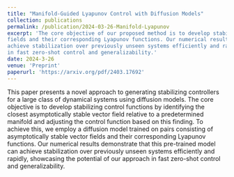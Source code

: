 ```yaml
---
title: "Manifold-Guided Lyapunov Control with Diffusion Models"
collection: publications
permalink: /publication/2024-03-26-Manifold-Lyapunov
excerpt: 'The core objective of our proposed method is to develop stabilizing control functions by identifying the closest asymptotically stable vector field relative to a predetermined manifold and adjusting the control function based on this finding. To achieve this, we employ a diffusion model trained on pairs consisting of asymptotically stable vector
fields and their corresponding Lyapunov functions. Our numerical results demonstrate that this pre-trained model can
achieve stabilization over previously unseen systems efficiently and rapidly, showcasing the potential of our approach
in fast zero-shot control and generalizability.'
date: 2024-3-26
venue: 'Preprint'
paperurl: 'https://arxiv.org/pdf/2403.17692'
---
```

This paper presents a novel approach to generating stabilizing controllers for a large class of dynamical systems
using diffusion models. The core objective is to develop stabilizing control functions by identifying the closest
asymptotically stable vector field relative to a predetermined manifold and adjusting the control function based on
this finding. To achieve this, we employ a diffusion model trained on pairs consisting of asymptotically stable vector
fields and their corresponding Lyapunov functions. Our numerical results demonstrate that this pre-trained model can
achieve stabilization over previously unseen systems efficiently and rapidly, showcasing the potential of our approach
in fast zero-shot control and generalizability.